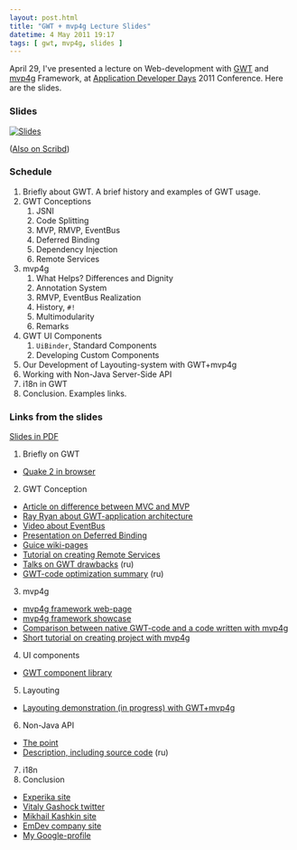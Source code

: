 ```yaml
---
layout: post.html
title: "GWT + mvp4g Lecture Slides"
datetime: 4 May 2011 19:17
tags: [ gwt, mvp4g, slides ]
---
```


April 29, I've presented a lecture on Web-development with [GWT](http://code.google.com/intl/ru/webtoolkit/) and [mvp4g](http://code.google.com/p/mvp4g/) Framework, at [Application Developer Days](http://addconf.ru) 2011 Conference. Here are the slides.

### Slides

[![Slides](http://dl.dropbox.com/u/928694/blog/ru/img/gwtmvp4g_gdocs_en.png)](https://docs.google.com/viewer?a=v&pid=explorer&chrome=true&srcid=0B9lKUPDNyz1vYzAzMzQxMzItYmQyMy00NjdhLWFiYzQtZDRjMjZkNTc2MDEy&hl=en)

([Also on Scribd](http://www.scribd.com/doc/54956722))

### Schedule

 1. Briefly about GWT. A brief history and examples of GWT usage.
 1. GWT Conceptions
    1. JSNI
    1. Code Splitting
    1. MVP, RMVP, EventBus
    1. Deferred Binding
    1. Dependency Injection
    1. Remote Services
 1. mvp4g
    1. What Helps? Differences and Dignity
    2. Annotation System
    3. RMVP, EventBus Realization
    4. History, `#!`
    5. Multimodularity
    6. Remarks
 1. GWT UI Components
    1. `UiBinder`, Standard Components
    2. Developing Custom Components
 1. Our Development of Layouting-system with GWT+mvp4g
 1. Working with Non-Java Server-Side API
 1. i18n in GWT
 1. Conclusion. Examples links.

### Links from the slides

 [Slides in PDF](http://goo.gl/DKYzc)

 1. Briefly оn GWT
   * [Quake 2 in browser](http://quake2-gwt-port.appspot.com)
 2. GWT Conception
   * [Article on difference between MVC and MVP](http://geekswithblogs.net/kobush/archive/2006/01/09/65305.aspx)
   * [Ray Ryan about GWT-application architecture](http://www.youtube.com/watch?v=PDuhR18-EdM)
   * [Video about EventBus](http://tv.jetbrains.net/videocontent/gwt-event-bus-basics)
   * [Presentation on Deferred Binding](http://www.docstoc.com/docs/53396874/Deferred-Binding-The-Magic-of-GWT)
   * [Guice wiki-pages](http://code.google.com/p/google-guice/wiki/Motivation?tm=6)
   * [Tutorial on creating Remote Services](http://developerlife.com/tutorials/?p=125)
   * [Talks on GWT drawbacks](http://www.linux.org.ru/forum/talks/4497412) (ru)
   * [GWT-code optimization summary](http://galak-sandbox.blogspot.com/2010/10/gwt.html) (ru)
 3. mvp4g
   * [mvp4g framework web-page](http://code.google.com/p/mvp4g/)
   * [mvp4g framework showcase](http://mvp4gshowcase.appspot.com)
   * [Comparison between native GWT-code and a code written with mvp4g](http://code.google.com/p/mvp4g/wiki/Mvp4g_vs_GWTP)
   * [Short tutorial on creating project with mvp4g](http://cambiatablog.wordpress.com/2010/12/04/gwt-and-mvp4g-tutorial-1/)
 4. UI components
   * [GWT component library](http://code.google.com/webtoolkit/doc/latest/RefWidgetGallery.html)
 5. Layouting
   * [Layouting demonstration (in progress) with GWT+mvp4g](http://github.com/shamansir/gwt-mvp4g-layouting-demo)
 6. Non-Java API
   * [The point](http://code.google.com/p/google-web-toolkit-doc-1-5/wiki/GettingStartedJSON)
   * [Description, including source code](http://shamansir.tumblr.com/post/1728720550/deferred-api-gwt-rpc) (ru)
 7. i18n
 8. Conclusion
   * [Experika site](http://experika.com)
   * [Vitaly Gashock twitter](http://twitter.com/vgashock)
   * [Mikhail Kashkin site](http://www.vurt.ru)
   * [EmDev company site](http://emdev.ru)
   * [My Google-profile](http://profiles.google.com/shaman.sir)

